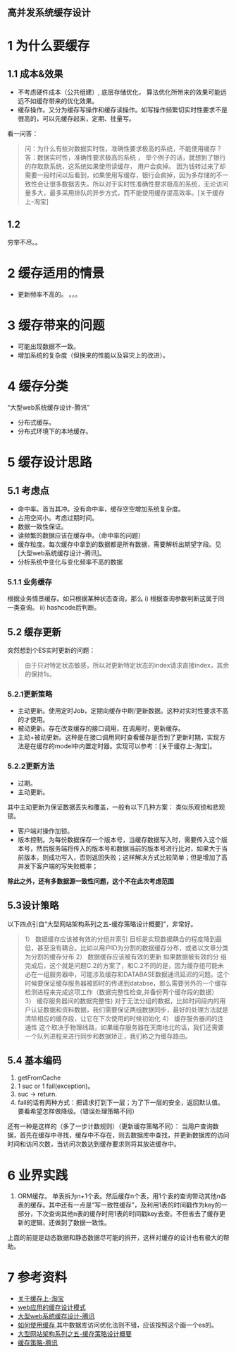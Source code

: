 ## 高并发系统缓存设计

# 1 为什么要缓存

## 1.1 成本&效果

- 不考虑硬件成本（公共组建）, 底层存储优化， 算法优化所带来的效果可能远远不如缓存带来的优化效果。
- 缓存操作。又分为缓存写操作和缓存读操作。如写操作频繁切实时性要求不是很高的，可以先缓存起来，定期、批量写。

看一问答：

> 问：为什么有些对数据实时性，准确性要求极高的系统，不能使用缓存？ 答：数据实时性，准确性要求极高的系统 ， 举个例子的话，就想到了银行的存取款系统，这系统如果使用读缓存， 用户会疯掉。 因为钱转过来了却需要一段时间以后看到，如果使用写缓存，银行会疯掉，因为多存储的不一致性会让很多数据丢失。所以对于实时性准确性要求极高的系统，无论访问量多大，最多采用排队的异步方式，而不能使用缓存提高效率。[关于缓存上-淘宝]

## 1.2

穷举不尽。。

# 2 缓存适用的情景

- 更新频率不高的。 。。。

# 3 缓存带来的问题

- 可能出现数据不一致。
- 增加系统的复杂度（但换来的性能以及容灾上的改进）。

# 4 缓存分类

“大型web系统缓存设计-腾讯”

- 分布式缓存。
- 分布式环境下的本地缓存。

# 5 缓存设计思路

## 5.1 考虑点

- 命中率。首当其冲。没有命中率，缓存空空增加系统复杂度。
- 占用空间小。考虑过期时间。
- 数据一致性保证。
- 读频繁的数据应该在缓存中。（命中率的问题）
- 缓存粒度。每次缓存中拿到的数据都是所有数据，需要解析出期望字段。见[大型web系统缓存设计-腾讯]。
- 分析系统中变化与变化频率不高的数据

### 5.1.1 业务缓存

根据业务情景缓存。如只根据某种状态查询，那么 i) 根据查询参数判断这属于同一类查询。 ii) hashcode后判断。

## 5.2 缓存更新

突然想到个ES实时更新的问题：

> 由于只对特定状态敏感，所以对更新特定状态的index请求直接index，其余的保持1s。

### 5.2.1更新策略

- 主动更新。使用定时Job，定期向缓存中刷/更新数据。这种对实时性要求不高的才使用。
- 被动更新。存在改变缓存的接口调用，在调用时，更新缓存。
- 主动+被动更新。这种是在接口调用同时查看缓存是否到了更新时期，实现方法是在缓存的model中内置定时器。实现可以参考：[关于缓存上-淘宝]。

### 5.2.2更新方法

- 过期。
- 主动更新。

其中主动更新为保证数据丢失和覆盖，一般有以下几种方案： 类似乐观锁和悲观锁。

- 客户端对操作加锁。
- 版本控制。为每份数据保存一个版本号，当缓存数据写入时，需要传入这个版本号，然后服务端将传入的版本号和数据当前的版本号进行比对，如果大于当前版本，则成功写入，否则返回失败；这样解决方式比较简单；但是增加了高并发下客户端的写失败概率；

**除此之外，还有多数据源一致性问题，这个不在此次考虑范围**

## 5.3设计策略

以下四点引自“大型网站架构系列之五-缓存策略设计概要]”，非常好。

> 1） 数据缓存应该被有效的分组并索引 目标是实现数据耦合的程度降到最低，甚至没有耦合。比如以用户ID为分割的数据缓存分布，或者以文章分类为分割的缓存分布 2） 数据缓存应该被有效的更新 如果数据被有效的分 组完成后，这个就是问题C.2的方案了，和C.2不同的是，因为缓存组可能未必在一组服务器中，可能涉及缓存和DATABASE数据通讯延迟的问题。这个 时候要保证缓存服务器被即时的传递到databse，那么需要另外的一个缓存检测进程来完成这项工作（数据完整性检查,并备份两个缓存段的数据） 3） 缓存服务器间的数据完整性) 对于无法分组的数据，比如时间段内的用户认证数据和资料数据，我们需要保证两组数据同步，最好的处理方法就是清除相应的缓存段，让它在下次使用的时候初始化 4） 缓存服务器间的连通性 这个取决于物理线路，如果缓存服务器在天南地北的话，我们还需要一个队列进程来进行同步和数据矫正，我们称之为缓存路由。

## 5.4 基本编码

1. getFromCache
2. 1 suc or 1 fail(exception)。
3. suc -> return.
4. fail的话有两种方式：把请求打到下一层；为了下一层的安全，返回默认值。要看希望怎样做降级。（错误处理策略不同）

还有一种是这样的（多了一步计数规则）（更新缓存策略不同）： 当用户查询数据，首先在缓存中寻找，缓存中不存在，则去数据库中查找，并更新数据库的访问时间和访问次数，当访问次数达到缓存要求则将其放进缓存中。

# 6 业界实践

1. ORM缓存。 单表拆为n+1个表。然后缓存n个表，用1个表的查询带动其他n各表的缓存。其中还有一点是“写一致性缓存”，及利用1表的时间戳作为key的一部分，下次查询其他n表的缓存时用1表的时间戳key去查。不但省去了缓存更新的逻辑，还做到了数据一致性。

上面的前提是动态数据和静态数据尽可能的拆开，这样对缓存的设计也有极大的帮助。

# 7 参考资料

- [关于缓存上-淘宝](http://www.searchtb.com/2013/04/关于缓存（上）.html)
- [web应用的缓存设计模式](http://robbinfan.com/blog/38/orm-cache-sumup)
- [大型web系统缓存设计-腾讯](http://data.qq.com/article?id=2879)
- [如何使用缓存 ](http://blog.itpub.net/22664653/viewspace-1791839/)其中数据库访问优化法则不错，应该按照这个画一个es的。
- [大型网站架构系列之五-缓存策略设计概要](http://linuxop.blog.51cto.com/13377/247893)
- [缓存策略-腾讯](http://imweb.io/topic/55c6f9bac222e3af6ce235b9)